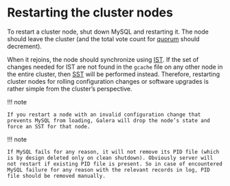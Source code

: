 # Restarting the cluster nodes

To restart a cluster node, shut down MySQL and restarting it.
The node should leave the cluster
(and the total vote count for [quorum](../glossary.md#quorum) should decrement).

When it rejoins, the node should synchronize using [IST](../glossary.md#ist).
If the set of changes needed for IST are not found in the `gcache` file
on any other node in the entire cluster,
then [SST](../glossary.md#sst) will be performed instead.
Therefore, restarting cluster nodes for rolling configuration changes
or software upgrades is rather simple from the cluster’s perspective.

!!! note

    If you restart a node with an invalid configuration change that prevents MySQL from loading, Galera will drop the node’s state and force an SST for that node.

!!! note

    If MySQL fails for any reason, it will not remove its PID file (which is by design deleted only on clean shutdown). Obviously server will not restart if existing PID file is present. So in case of encountered MySQL failure for any reason with the relevant records in log, PID file should be removed manually.
